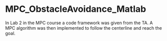 # MPC_ObstacleAvoidance_Matlab
In Lab 2 in the MPC course a code framework was given from the TA. A MPC algorithm was then implemented to follow the centerline and reach the goal.
